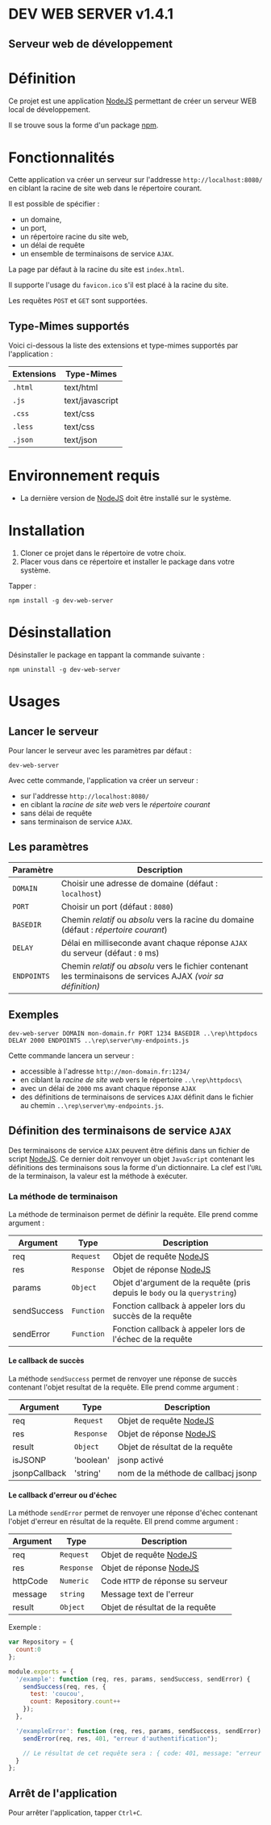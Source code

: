 DEV WEB SERVER v1.4.1
=====================
Serveur web de développement
----------------------------

# Définition
Ce projet est une application [NodeJS] permettant de créer un serveur WEB local de développement.

Il se trouve sous la forme d'un package [npm].

# Fonctionnalités
Cette application va créer un serveur sur l'addresse `http://localhost:8080/`
en ciblant la racine de site web dans le répertoire courant.

Il est possible de spécifier :
- un domaine,
- un port,
- un répertoire racine du site web,
- un délai de requête
- un ensemble de terminaisons de service `AJAX`.

La page par défaut à la racine du site est `index.html`.

Il supporte l'usage du `favicon.ico` s'il est placé à la racine du site.

Les requêtes `POST` et `GET` sont supportées.

## Type-Mimes supportés
Voici ci-dessous la liste des extensions et type-mimes supportés par l'application :

|Extensions | Type-Mimes       |
|--------   | ---------------- |
|`.html`    |  text/html       |
|`.js`      |  text/javascript |
|`.css`     |  text/css        |
|`.less`    |  text/css        |
|`.json`    |  text/json       |

# Environnement requis

* La dernière version de [NodeJS] doit être installé sur le système.

# Installation

1. Cloner ce projet dans le répertoire de votre choix.
2. Placer vous dans ce répertoire et installer le package dans votre système.

Tapper :

```console
npm install -g dev-web-server
```

# Désinstallation
Désinstaller le package en tappant la commande suivante :

```console
npm uninstall -g dev-web-server
```

# Usages

## Lancer le serveur
Pour lancer le serveur avec les paramètres par défaut :

```console
dev-web-server
```

Avec cette commande, l'application va créer un serveur :
- sur l'addresse `http://localhost:8080/`
- en ciblant la *racine de site web* vers le *répertoire courant*
- sans délai de requête
- sans terminaison de service `AJAX`.

## Les paramètres

| Paramètre   | Description      |
|------------ | ---------------- |
| `DOMAIN`      |  Choisir une adresse de domaine (défaut : `localhost`) |
| `PORT`      |  Choisir un port (défaut : `8080`) |
| `BASEDIR`   |  Chemin *relatif* ou *absolu* vers la racine du domaine (défaut : *répertoire courant*) |
| `DELAY`     |  Délai en milliseconde avant chaque réponse `AJAX` du serveur (défaut : `0` ms) |
| `ENDPOINTS` |  Chemin *relatif* ou *absolu* vers le fichier contenant les terminaisons de services AJAX *(voir sa définition)* |

## Exemples
```console
dev-web-server DOMAIN mon-domain.fr PORT 1234 BASEDIR ..\rep\httpdocs DELAY 2000 ENDPOINTS ..\rep\server\my-endpoints.js
```
Cette commande lancera un serveur :
- accessible à l'adresse `http://mon-domain.fr:1234/`
- en ciblant la *racine de site web* vers le répertoire `..\rep\httpdocs\`
- avec un délai de `2000` ms avant chaque réponse `AJAX`
- des définitions de terminaisons de services `AJAX` définit dans le fichier au chemin `..\rep\server\my-endpoints.js`.

## Définition des terminaisons de service `AJAX`

Des terminaisons de service `AJAX` peuvent être définis dans un fichier de script [NodeJS]. Ce dernier doit renvoyer un objet `JavaScript` contenant les définitions des terminaisons sous la forme d'un dictionnaire. La clef est l'`URL` de la terminaison, la valeur est la méthode à exécuter.

### La méthode de terminaison

La méthode de terminaison permet de définir la requête. Elle prend comme argument :

| Argument | Type |Description |
| --- | --- | --- |
| req | `Request` | Objet de requête [NodeJS] |
| res | `Response` | Objet de réponse [NodeJS] |
| params | `Object` | Objet d'argument de la requête (pris depuis le `body` ou la `querystring`) |
| sendSuccess | `Function` | Fonction callback à appeler lors du succès de la requête |
| sendError | `Function` | Fonction callback à appeler lors de l'échec de la requête |

#### Le callback de succès

La méthode `sendSuccess` permet de renvoyer une réponse de succès contenant l'objet resultat de la requête. Elle prend comme argument :

| Argument | Type |Description |
| --- | --- | --- |
| req | `Request` | Objet de requête [NodeJS] |
| res | `Response` | Objet de réponse [NodeJS] |
| result | `Object` | Objet de résultat de la requête |
| isJSONP | 'boolean' | jsonp activé |
| jsonpCallback | 'string' | nom de la méthode de callbacj jsonp |

#### Le callback d'erreur ou d'échec

La méthode `sendError` permet de renvoyer une réponse d'échec contenant l'objet d'erreur en résultat de la requête. Ell prend comme argument :

| Argument | Type |Description |
| --- | --- | --- |
| req | `Request` | Objet de requête [NodeJS] |
| res | `Response` | Objet de réponse [NodeJS] |
| httpCode | `Numeric` | Code `HTTP` de réponse su serveur |
| message | `string` | Message text de l'erreur |
| result | `Object` | Objet de résultat de la requête |

Exemple :

```js
var Repository = {
  count:0
};

module.exports = {
  '/example': function (req, res, params, sendSuccess, sendError) {
    sendSuccess(req, res, {
      test: 'coucou',
      count: Repository.count++
    });
  },

  '/exampleError': function (req, res, params, sendSuccess, sendError) {
    sendError(req, res, 401, "erreur d'authentification");

    // Le résultat de cet requête sera : { code: 401, message: "erreur d'authentification"}.
  }
};

```

## Arrêt de l'application

Pour arrêter l'application, tapper `Ctrl+C`.

[NodeJS]: http://nodejs.org/
[npm]: https://npmjs.org/